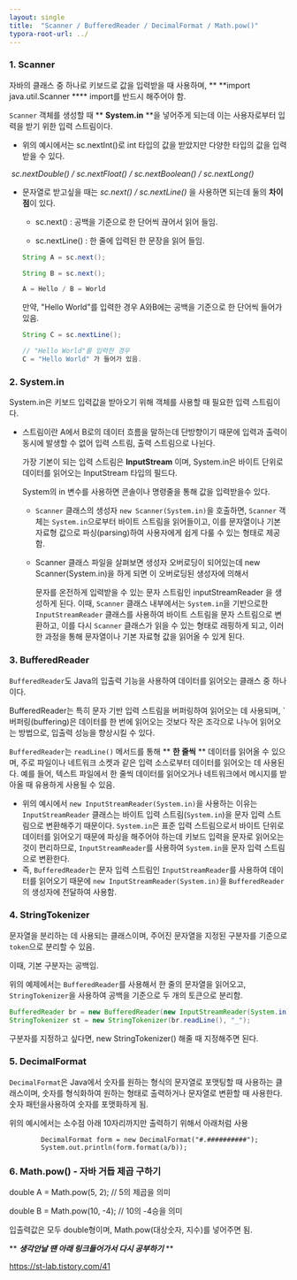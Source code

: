 ```yaml
---
layout: single
title:  "Scanner / BufferedReader / DecimalFormat / Math.pow()"
typora-root-url: ../
---
```


<script src="https://gist.github.com/XOHW91/e7fddd19ee7359ae7243c21684b56b4d.js"></script>

### 1. Scanner

자바의 클래스 중 하나로 키보드로 값을 입력받을 때 사용하며,  ** **import java.util.Scanner **** import를 반드시 해주어야 함.

`Scanner` 객체를 생성할 때  ** **System.in** **을 넣어주게 되는데 이는 사용자로부터 입력을 받기 위한 입력 스트림이다.



- 위의 예시에서는 sc.nextInt()로 int 타입의 값을 받았지만 다양한 타입의 값을 입력받을 수 있다.

​        *sc.nextDouble() / sc.nextFloat() / sc.nextBoolean() / sc.nextLong()*

- 문자열로 받고싶을 때는 *sc.next() / sc.nextLine()* 을 사용하면 되는데 둘의 **차이점**이 있다.

  - sc.next() : 공백을 기준으로 한 단어씩 끊어서 읽어 들임.

  - sc.nextLine() : 한 줄에 입력된 한 문장을 읽어 들임.

  ```java
  String A = sc.next(); 
  
  String B = sc.next(); 
  
  A = Hello / B = World
  ```

  만약, "Hello World"를 입력한 경우 A와B에는 공백을 기준으로 한 단어씩 들어가 있음.

   

  ```java
  String C = sc.nextLine();
  
  // "Hello World"를 입력한 경우
  C = "Hello World" 가 들어가 있음. 
  ```

  

### 2. System.in 

System.in은 키보드 입력값을 받아오기 위해 객체를 사용할 때 필요한 입력 스트림이다. 

- 스트림이란 A에서 B로의 데이터 흐름을 말하는데 단방향이기 때문에 입력과 출력이 동시에 발생할  수 없어 입력 스트림, 출력 스트림으로 나뉜다. 

  가장 기본이 되는 입력 스트림은 **InputStream** 이며, System.in은 바이트 단위로 데이터를 읽어오는 InputStream 타입의 필드다. 

   System의 in 변수를 사용하면 콘솔이나 명령줄을 통해 값을 입력받을수 있다. 

  - `Scanner` 클래스의 생성자 `new Scanner(System.in)`을 호출하면, `Scanner` 객체는 `System.in`으로부터 바이트 스트림을 읽어들이고, 이를 문자열이나 기본 자료형 값으로 파싱(parsing)하여 사용자에게 쉽게 다룰 수 있는 형태로 제공함.

  - Scanner 클래스 파일을 살펴보면 생성자 오버로딩이 되어있는데  new Scanner(System.in)을 하게 되면 이 오버로딩된 생성자에 의해서 

    문자를 온전하게 입력받을 수 있는 문자 스트림인 inputStreamReader 을 생성하게 된다. 이때, `Scanner` 클래스 내부에서는 `System.in`을 기반으로한 `InputStreamReader` 클래스를 사용하여 바이트 스트림을 문자 스트림으로 변환하고, 이를 다시 `Scanner` 클래스가 읽을 수 있는 형태로 래핑하게 되고, 이러한 과정을 통해 문자열이나 기본 자료형 값을 읽어올 수 있게 된다. 



<script src="https://gist.github.com/XOHW91/a8e10cff5d0894fb6a21c4f5dd194bfc.js"></script>

### 3. BufferedReader

`BufferedReader`도 Java의 입출력 기능을 사용하여 데이터를 읽어오는 클래스 중 하나이다.

BufferedReader는 특히 문자 기반 입력 스트림을 버퍼링하여 읽어오는 데 사용되며, `버퍼링(buffering)은 데이터를 한 번에 읽어오는 것보다 작은 조각으로 나누어 읽어오는 방법으로, 입출력 성능을 향상시킬 수 있다.

`BufferedReader`는 `readLine()` 메서드를 통해  ** **한 줄씩** ** 데이터를 읽어올 수 있으며,  주로 파일이나 네트워크 소켓과 같은 입력 소스로부터 데이터를 읽어오는 데 사용된다. 예를 들어, 텍스트 파일에서 한 줄씩 데이터를 읽어오거나 네트워크에서 메시지를 받아올 때 유용하게 사용될 수 있음.

- 위의 예시에서 `new InputStreamReader(System.in)`을 사용하는 이유는 `InputStreamReader` 클래스는 바이트 입력 스트림(`System.in`)을 문자 입력 스트림으로 변환해주기 때문이다. `System.in`은 표준 입력 스트림으로서 바이트 단위로 데이터를 읽어오기 때문에 파싱을 해주어야 하는데 키보드 입력을 문자로 읽어오는 것이 편리하므로, `InputStreamReader`를 사용하여 `System.in`을 문자 입력 스트림으로 변환한다.
-  즉, `BufferedReader`는 문자 입력 스트림인 `InputStreamReader`를 사용하여 데이터를 읽어오기 때문에 `new InputStreamReader(System.in)`을 `BufferedReader`의 생성자에 전달하여 사용함.



### 4. StringTokenizer

문자열을 분리하는 데 사용되는 클래스이며, 주어진 문자열을 지정된 구분자를 기준으로 `token`으로 분리할 수 있음. 

이때, 기본 구분자는 공백임. 

위의 예제에서는 `BufferedReader`를 사용해서 한 줄의 문자열을 읽어오고,  `StringTokenizer`을 사용하여 공백을 기준으로 두 개의 토큰으로 분리함. 



```java
BufferedReader br = new BufferedReader(new InputStreamReader(System.in));
StringTokenizer st = new StringTokenizer(br.readLine(), "_");
```

구분자를 지정하고 싶다면, new StringTokenizer() 해줄 때 지정해주면 된다.

 

### 5. DecimalFormat

`DecimalFormat`은 Java에서 숫자를 원하는 형식의 문자열로 포맷팅할 때 사용하는 클래스이며, 숫자를 형식화하여 원하는 형태로 출력하거나 문자열로 변환할 때 사용한다.  숫자 패턴을사용하여 숫자를 포맷화하게 됨.

 위의 예시에서는 소수점 아래 10자리까지만 출력하기 위해서 아래처럼 사용

```
        DecimalFormat form = new DecimalFormat("#.##########");
        System.out.println(form.format(a/b));  
```





### 6. Math.pow() - 자바 거듭 제곱 구하기

double A = Math.pow(5, 2);    // 5의 제곱을 의미

double B = Math.pow(10, -4);	// 10의 -4승을 의미 

입출력값은 모두 double형이며, Math.pow(대상숫자, 지수)를 넣어주면 됨.









** ***생각안날 땐 아래 링크들어가서 다시 공부하기*** **

https://st-lab.tistory.com/41
